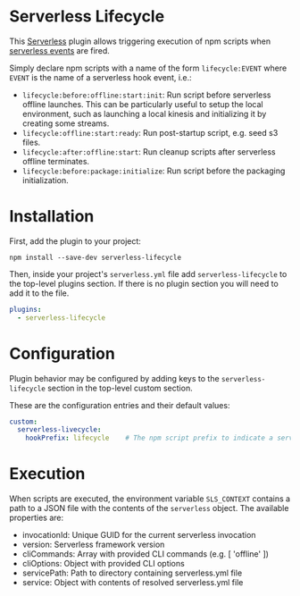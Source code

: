 # Serverless Lifecycle

This [Serverless](https://github.com/serverless/serverless) plugin allows
triggering execution of npm scripts when [serverless events](https://serverless.com/framework/docs/providers/tencent/guide/plugins#hooks)
are fired.

Simply declare npm scripts with a name of the form `lifecycle:EVENT` where `EVENT` is
the name of a serverless hook event, i.e.:

- `lifecycle:before:offline:start:init`: Run script before serverless offline launches.
  This can be particularly useful to setup the local environment, such as launching
  a local kinesis and initializing it by creating some streams.
- `lifecycle:offline:start:ready`: Run post-startup script, e.g. seed s3 files.
- `lifecycle:after:offline:start`: Run cleanup scripts after serverless offline terminates.
- `lifecycle:before:package:initialize`: Run script before the packaging initialization.

# Installation

First, add the plugin to your project:

`npm install --save-dev serverless-lifecycle`

Then, inside your project's `serverless.yml` file add `serverless-lifecycle` to the top-level
plugins section. If there is no plugin section you will need to add it to the file.

```YAML
plugins:
  - serverless-lifecycle
```

# Configuration

Plugin behavior may be configured by adding keys to the `serverless-lifecycle` section in the
top-level custom section.

These are the configuration entries and their default values:

```YAML
custom:
  serverless-livecycle:
    hookPrefix: lifecycle    # The npm script prefix to indicate a serverless hook script
```

# Execution

When scripts are executed, the environment variable `SLS_CONTEXT` contains a path to
a JSON file with the contents of the `serverless` object. The available properties are:

- invocationId: Unique GUID for the current serverless invocation
- version: Serverless framework version
- cliCommands: Array with provided CLI commands (e.g. [ 'offline' ])
- cliOptions: Object with provided CLI options
- servicePath: Path to directory containing serverless.yml file
- service: Object with contents of resolved serverless.yml file
